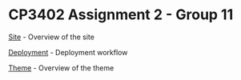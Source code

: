 # CP3402 Assignment 2 - Group 11

[Site](site.md) - Overview of the site

[Deployment](deployment.md) - Deployment workflow

[Theme](theme.md) - Overview of the theme
